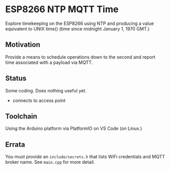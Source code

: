 # ESP8266 NTP MQTT Time

Explore timekeeping on the ESP8266 using NTP and producing a value equivalent to UNIX time() (time since midnight January 1, 1970 GMT.)

## Motivation

Provide a means to schedule operations down to the second and report time associated with a payload via MQTT.

## Status

Some coding. Does nothing useful yet.

* connects to access point

## Toolchain

Using the Arduino platform via PlatformIO on VS Code (on Linux.)

## Errata

You must provide an `include/secrets.h` that lists WiFi credentials and MQTT broker name. See `main.cpp` for more detail.
